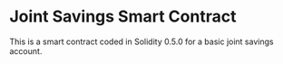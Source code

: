 # Joint Savings Smart Contract

This is a smart contract coded in Solidity 0.5.0 for a basic joint savings account. 